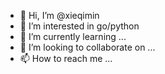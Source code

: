- 👋 Hi, I’m @xieqimin
- 👀 I’m interested in go/python
- 🌱 I’m currently learning ...
- 💞️ I’m looking to collaborate on ...
- 📫 How to reach me ...

<!---
xieqimin/xieqimin is a ✨ special ✨ repository because its `README.md` (this file) appears on your GitHub profile.
You can click the Preview link to take a look at your changes.
--->
